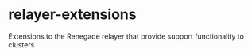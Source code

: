 # relayer-extensions
Extensions to the Renegade relayer that provide support functionality to clusters
